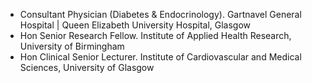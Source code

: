 * Consultant Physician (Diabetes & Endocrinology). Gartnavel General Hospital | Queen Elizabeth University Hospital, Glasgow
* Hon Senior Research Fellow. Institute of Applied Health Research, University of Birmingham
* Hon Clinical Senior Lecturer. Institute of Cardiovascular and Medical Sciences, University of Glasgow

<!--
**csainsbury/csainsbury** is a ✨ _special_ ✨ repository because its `README.md` (this file) appears on your GitHub profile.

Here are some ideas to get you started:

- 🔭 I’m currently working on ...
- 🌱 I’m currently learning ...
- 👯 I’m looking to collaborate on ...
- 🤔 I’m looking for help with ...
- 💬 Ask me about ...
- 📫 How to reach me: ...
- 😄 Pronouns: ...
- ⚡ Fun fact: ...
-->

